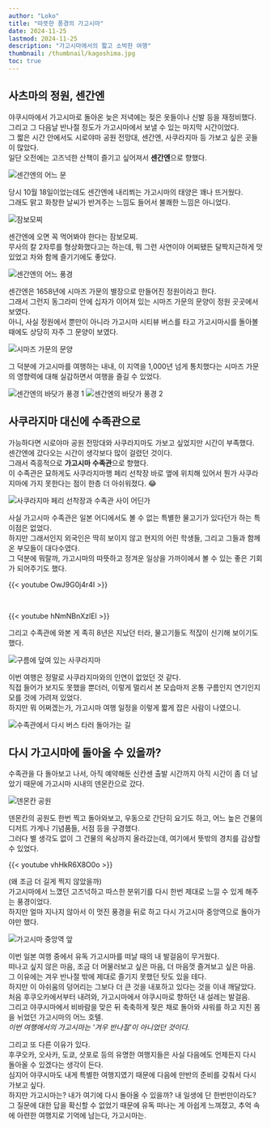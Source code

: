 ```yaml
---
author: "Loko"
title: "따뜻한 풍경의 가고시마"
date: 2024-11-25
lastmod: 2024-11-25
description: "가고시마에서의 짧고 소박한 여행"
thumbnail: /thumbnail/kagoshima.jpg
toc: true
---
```


## 사츠마의 정원, 센간엔

야쿠시마에서 가고시마로 돌아온 늦은 저녁에는 젖은 옷들이나 신발 등을 재정비했다.  
그리고 그 다음날 반나절 정도가 가고시마에서 보낼 수 있는 마지막 시간이었다.  
그 짧은 시간 안에서도 시로야마 공원 전망대, 센간엔, 사쿠라지마 등 가보고 싶은 곳들이 많았다.  
일단 오전에는 고즈넉한 산책이 즐기고 싶어져서 **센간엔**으로 향했다.

<img class="hover-zoom" src="/jr-travel/kagoshima-1.jpg" alt="센간엔의 어느 문">

당시 10월 18일이었는데도 센간엔에 내리쬐는 가고시마의 태양은 꽤나 뜨거웠다.  
그래도 맑고 화창한 날씨가 반겨주는 느낌도 들어서 불쾌한 느낌은 아니었다.

<img class="hover-zoom" src="/jr-travel/kagoshima-2.jpg" alt="잠보모찌">

센간엔에 오면 꼭 먹어봐야 한다는 잠보모찌.  
무사의 칼 2자루를 형상화했다고는 하는데, 뭐 그런 사연이야 어찌됐든 달짝지근하게 맛있었고 차와 함께 즐기기에도 좋았다.

<img class="hover-zoom" src="/jr-travel/kagoshima-3.jpg" alt="센간엔의 어느 풍경">

센간엔은 1658년에 시마즈 가문의 별장으로 만들어진 정원이라고 한다.  
그래서 그런지 동그라미 안에 십자가 이어져 있는 시마즈 가문의 문양이 정원 곳곳에서 보였다.  
아니, 사실 정원에서 뿐만이 아니라 가고시마 시티뷰 버스를 타고 가고시마시를 돌아볼 때에도 상당히 자주 그 문양이 보였다.

<img class="hover-zoom" src="/jr-travel/kagoshima-4.jpg" alt="시마즈 가문의 문양">

그 덕분에 가고시마를 여행하는 내내, 이 지역을 1,000년 넘게 통치했다는 시마즈 가문의 영향력에 대해 실감하면서 여행을 즐길 수 있었다.

<img class="hover-zoom" src="/jr-travel/kagoshima-5.jpg" alt="센간엔의 바닷가 풍경 1">

<img class="hover-zoom" src="/jr-travel/kagoshima-6.jpg" alt="센간엔의 바닷가 풍경 2">

## 사쿠라지마 대신에 수족관으로

가능하다면 시로야마 공원 전망대와 사쿠라지마도 가보고 싶었지만 시간이 부족했다.  
센간엔에 갔다오는 시간이 생각보다 많이 걸렸던 것이다.  
그래서 즉흥적으로 **가고시마 수족관**으로 향했다.  
이 수족관은 묘하게도 사쿠라지마행 페리 선착장 바로 옆에 위치해 있어서 뭔가 사쿠라지마에 가지 못한다는 점이 한층 더 아쉬워졌다. 😂

<img class="hover-zoom" src="/jr-travel/kagoshima-7.jpg" alt="사쿠라지마 페리 선착장과 수족관 사이 어딘가">

사실 가고시마 수족관은 일본 어디에서도 볼 수 없는 특별한 물고기가 있다던가 하는 특이점은 없었다.  
하지만 그래서인지 외국인은 딱히 보이지 않고 현지의 어린 학생들, 그리고 그들과 함께 온 부모들이 대다수였다.  
그 덕분에 뭐랄까, 가고시마의 따뜻하고 정겨운 일상을 가까이에서 볼 수 있는 좋은 기회가 되어주기도 했다.

{{< youtube OwJ9G0j4r4I >}}

<br>

{{< youtube hNmNBnXzlEI >}}

그리고 수족관에 와본 게 족히 8년은 지났던 터라, 물고기들도 적잖이 신기해 보이기도 했다.

<img class="hover-zoom" src="/jr-travel/kagoshima-8.jpg" alt="구름에 덮여 있는 사쿠라지마">

이번 여행은 정말로 사쿠라지마와의 인연이 없었던 것 같다.  
직접 들어가 보지도 못했을 뿐더러, 이렇게 멀리서 본 모습마저 온통 구름인지 연기인지 모를 것에 가려져 있었다.  
하지만 뭐 어쩌겠는가, 가고시마 여행 일정을 이렇게 짧게 잡은 사람이 나였으니.

<img class="hover-zoom" src="/jr-travel/kagoshima-9.jpg" alt="수족관에서 다시 버스 타러 돌아가는 길">

## 다시 가고시마에 돌아올 수 있을까?

수족관을 다 돌아보고 나서, 아직 예약해둔 신칸센 출발 시간까지 아직 시간이 좀 더 남았기 때문에 가고시마 시내의 덴몬칸으로 갔다.

<img class="hover-zoom" src="/jr-travel/kagoshima-10.jpg" alt="덴몬칸 공원">

덴몬칸의 공원도 한번 찍고 돌아와보고, 우동으로 간단히 요기도 하고, 어느 높은 건물의 디저트 가게나 기념품들, 서점 등을 구경했다.  
그러다 별 생각도 없이 그 건물의 옥상까지 올라갔는데, 여기에서 뜻밖의 경치를 감상할 수 있었다.

{{< youtube vhHkR6X8O0o >}}

(왜 조금 더 길게 찍지 않았을까)  
가고시마에서 느꼈던 고즈넉하고 따스한 분위기를 다시 한번 제대로 느낄 수 있게 해주는 풍경이었다.  
하지만 얼마 지나지 않아서 이 멋진 풍경을 뒤로 하고 다시 가고시마 중앙역으로 돌아가야만 했다.

<img class="hover-zoom" src="/jr-travel/kagoshima-11.jpg" alt="가고시마 중앙역 앞">

이번 일본 여행 중에서 유독 가고시마를 떠날 때의 내 발걸음이 무거웠다.  
떠나고 싶지 않은 마음, 조금 더 머물러보고 싶은 마음, 더 마음껏 즐겨보고 싶은 마음.  
그 이유에는 겨우 반나절 밖에 제대로 즐기지 못했던 탓도 있을 테다.  
하지만 이 아쉬움의 덩어리는 그보다 더 큰 것을 내포하고 있다는 것을 이내 깨달았다.  
처음 후쿠오카에서부터 내려와, 가고시마에서 야쿠시마로 향하던 내 설레는 발걸음.  
그리고 야쿠시마에서 비바람을 맞은 뒤 축축하게 젖은 채로 돌아와 샤워를 하고 지친 몸을 뉘었던 가고시마의 어느 호텔.  
*이번 여행에서의 가고시마는 '겨우 반나절'이 아니었던 것이다.*  

그리고 또 다른 이유가 있다.  
후쿠오카, 오사카, 도쿄, 삿포로 등의 유명한 여행지들은 사실 다음에도 언제든지 다시 돌아올 수 있겠다는 생각이 든다.  
심지어 야쿠시마도 내게 특별한 여행지였기 때문에 다음에 만반의 준비를 갖춰서 다시 가보고 싶다.  
하지만 가고시마는? 내가 여기에 다시 돌아올 수 있을까? 내 일생에 단 한번만이라도?  
그 질문에 대한 답을 확신할 수 없었기 때문에 유독 떠나는 게 아쉽게 느껴졌고, 추억 속에 아련한 여행지로 기억에 남는다, 가고시마는.
